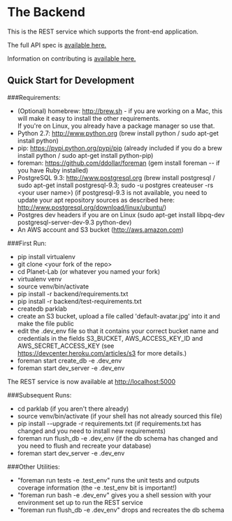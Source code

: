 The Backend
===========
This is the REST service which supports the front-end application.

The full API spec is [available here.](API_DOCS.md)

Information on contributing is [available here.](CONTRIBUTING.md)


Quick Start for Development
---------------------------

###Requirements:
* (Optional) homebrew: http://brew.sh - if you are working on a Mac, this will make it easy to install the other requirements.  
  If you're on Linux, you already have a package manager so use that.
* Python 2.7: http://www.python.org 
  (brew install python / sudo apt-get install python)
* pip: https://pypi.python.org/pypi/pip 
  (already included if you do a brew install python / sudo apt-get install python-pip)
* foreman: https://github.com/ddollar/foreman
  (gem install foreman -- if you have Ruby installed)
* PostgreSQL 9.3: http://www.postgresql.org
  (brew install postgresql / sudo apt-get install postgresql-9.3; sudo -u postgres createuser -rs \<your user name\>)
  (if postgresql-9.3 is not available, you need to update your apt repository sources as described here: 
  http://www.postgresql.org/download/linux/ubuntu/)
* Postgres dev headers if you are on Linux (sudo apt-get install libpq-dev postgresql-server-dev-9.3 python-dev)
* An AWS account and S3 bucket (http://aws.amazon.com)

###First Run:
* pip install virtualenv
* git clone \<your fork of the repo\>
* cd Planet-Lab (or whatever you named your fork)
* virtualenv venv
* source venv/bin/activate
* pip install -r backend/requirements.txt
* pip install -r backend/test-requirements.txt
* createdb parklab
* create an S3 bucket, upload a file called 'default-avatar.jpg' into it and
  make the file public
* edit the .dev\_env file so that it contains your correct bucket name and
  credentials in the fields
  S3\_BUCKET,
  AWS\_ACCESS\_KEY\_ID and
  AWS\_SECRET\_ACCESS\_KEY
  (see https://devcenter.heroku.com/articles/s3 for more details.)
* foreman start create\_db -e .dev\_env
* foreman start dev\_server -e .dev\_env

The REST service is now available at [http://localhost:5000](http://localhost:5000)

###Subsequent Runs:
* cd parklab
  (if you aren't there already)
* source venv/bin/activate
  (if your shell has not already sourced this file)
* pip install --upgrade -r requirements.txt 
  (if requirements.txt has changed and you need to install new requirements)
* foreman run flush\_db -e .dev\_env
  (if the db schema has changed and you need to flush and recreate your database)
* foreman start dev\_server -e .dev\_env

###Other Utilities:
* "foreman run tests -e .test\_env"
  runs the unit tests and outputs coverage information (the -e .test\_env bit is important!)
* "foreman run bash -e .dev\_env"
  gives you a shell session with your environment set up to run the REST service
* "foreman run flush\_db -e .dev\_env" drops and recreates the db schema

